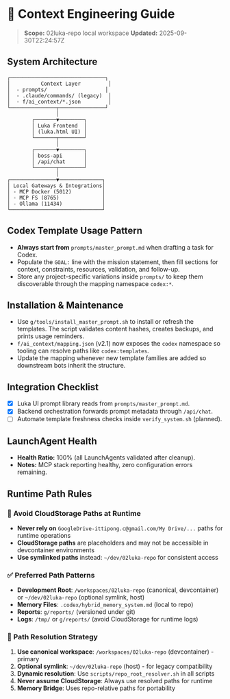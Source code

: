 # 🧠 Context Engineering Guide
> **Scope:** 02luka-repo local workspace
> **Updated:** 2025-09-30T22:24:57Z

## System Architecture
```
┌───────────────────────────────┐
│          Context Layer         │
│  - prompts/                   │
│  - .claude/commands/ (legacy)  │
│  - f/ai_context/*.json         │
└───────────────┬───────────────┘
                │
        ┌───────▼────────┐
        │ Luka Frontend  │
        │ (luka.html UI) │
        └───────┬────────┘
                │
        ┌───────▼────────┐
        │ boss-api       │
        │ /api/chat      │
        └───────┬────────┘
                │
┌───────────────▼──────────────┐
│ Local Gateways & Integrations│
│ - MCP Docker (5012)          │
│ - MCP FS (8765)              │
│ - Ollama (11434)             │
└──────────────────────────────┘
```

## Codex Template Usage Pattern
- **Always start from** `prompts/master_prompt.md` when drafting a task for Codex.
- Populate the `GOAL:` line with the mission statement, then fill sections for context, constraints, resources, validation, and follow-up.
- Store any project-specific variations inside `prompts/` to keep them discoverable through the mapping namespace `codex:*`.

## Installation & Maintenance
- Use `g/tools/install_master_prompt.sh` to install or refresh the templates. The script validates content hashes, creates backups, and prints usage reminders.
- `f/ai_context/mapping.json` (v2.1) now exposes the `codex` namespace so tooling can resolve paths like `codex:templates`.
- Update the mapping whenever new template families are added so downstream bots inherit the structure.

## Integration Checklist
- [x] Luka UI prompt library reads from `prompts/master_prompt.md`.
- [x] Backend orchestration forwards prompt metadata through `/api/chat`.
- [ ] Automate template freshness checks inside `verify_system.sh` (planned).

## LaunchAgent Health
- **Health Ratio:** 100% (all LaunchAgents validated after cleanup).
- **Notes:** MCP stack reporting healthy, zero configuration errors remaining.

## Runtime Path Rules

### 🚫 Avoid CloudStorage Paths at Runtime
- **Never rely on** `GoogleDrive-ittipong.c@gmail.com/My Drive/...` paths for runtime operations
- **CloudStorage paths** are placeholders and may not be accessible in devcontainer environments
- **Use symlinked paths** instead: `~/dev/02luka-repo` for consistent access

### ✅ Preferred Path Patterns
- **Development Root**: `/workspaces/02luka-repo` (canonical, devcontainer) or `~/dev/02luka-repo` (optional symlink, host)
- **Memory Files**: `.codex/hybrid_memory_system.md` (local to repo)
- **Reports**: `g/reports/` (versioned under git)
- **Logs**: `/tmp/` or `g/reports/` (avoid CloudStorage for runtime logs)

### 🔧 Path Resolution Strategy
1. **Use canonical workspace**: `/workspaces/02luka-repo` (devcontainer) - primary
2. **Optional symlink**: `~/dev/02luka-repo` (host) - for legacy compatibility
3. **Dynamic resolution**: Use `scripts/repo_root_resolver.sh` in all scripts
4. **Never assume CloudStorage**: Always use resolved paths for runtime
5. **Memory Bridge**: Uses repo-relative paths for portability

